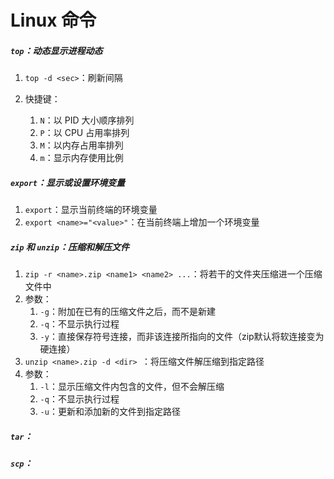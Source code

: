 # Linux 命令

##### `top`：动态显示进程动态

1. `top -d <sec>`：刷新间隔

2. 快捷键：
   1. `N`：以 PID 大小顺序排列
   2. `P`：以 CPU 占用率排列
   3. `M`：以内存占用率排列
   4. `m`：显示内存使用比例

##### `export`：显示或设置环境变量

1. `export`：显示当前终端的环境变量
2. `export <name>="<value>"`：在当前终端上增加一个环境变量

##### `zip` 和 `unzip`：压缩和解压文件

1. `zip -r <name>.zip <name1> <name2> ...`：将若干的文件夹压缩进一个压缩文件中
2. 参数：
   1. `-g`：附加在已有的压缩文件之后，而不是新建
   2. `-q`：不显示执行过程
   3. `-y`：直接保存符号连接，而非该连接所指向的文件（zip默认将软连接变为硬连接）
3. `unzip <name>.zip -d <dir> `：将压缩文件解压缩到指定路径
4. 参数：
   1. `-l`：显示压缩文件内包含的文件，但不会解压缩
   2. `-q`：不显示执行过程
   3. `-u`：更新和添加新的文件到指定路径

##### `tar`：



##### `scp`：

